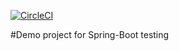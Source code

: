 [![CircleCI](https://circleci.com/gh/adrianbadarau/spring-boot-tests/tree/master.svg?style=svg)](https://circleci.com/gh/adrianbadarau/spring-boot-tests/tree/master)

#Demo project for Spring-Boot testing
